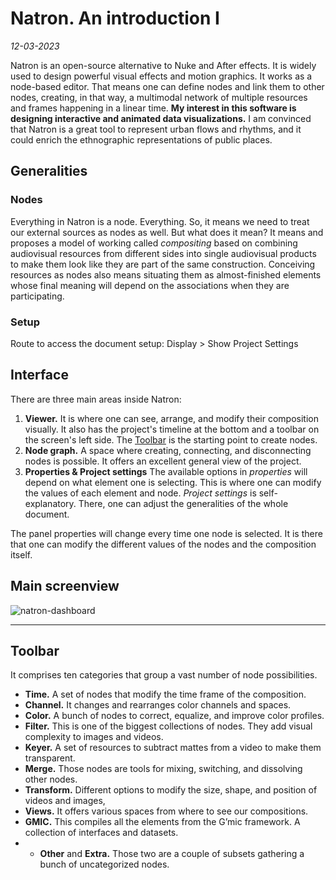 # Natron. An introduction I
*12-03-2023*

Natron is an open-source alternative to Nuke and After effects. It is widely used to design powerful visual effects and motion graphics. It works as a node-based editor. That means one can define nodes and link them to other nodes, creating, in that way, a multimodal network of multiple resources and frames happening in a linear time. **My interest in this software is designing interactive and animated data visualizations.** I am convinced that Natron is a great tool to represent urban flows and rhythms, and it could enrich the ethnographic representations of public places.  

## Generalities 

### Nodes
Everything in Natron is a node. Everything. So, it means we need to treat our external sources as nodes as well. But what does it mean? It means and proposes a model of working called *compositing* based on combining audiovisual resources from different sides into single audiovisual products to make them look like they are part of the same construction. Conceiving resources as nodes also means situating them as almost-finished elements whose final meaning will depend on the associations when they are participating. 

### Setup
Route to access the document setup: Display > Show Project Settings

## Interface
There are three main areas inside Natron: 
1.	**Viewer.** It is where one can see, arrange, and modify their composition visually. It also has the project's timeline at the bottom and a toolbar on the screen's left side. The [Toolbar](#toolbar) is the starting point to create nodes. 
2.	**Node graph.** A space where creating, connecting, and disconnecting nodes is possible. It offers an excellent general view of the project. 
3.	**Properties & Project settings** The available options in *properties* will depend on what element one is selecting. This is where one can modify the values of each element and node. *Project settings* is self-explanatory. There, one can adjust the generalities of the whole document. 

The panel properties will change every time one node is selected. It is there that one can modify the different values of the nodes and the composition itself. 

## Main screenview 

![natron-dashboard]( https://sorrego.xyz/wp-content/uploads/2023/03/01-1.jpg)


---
## Toolbar
It comprises ten categories that group a vast number of node possibilities.
+ **Time.** A set of nodes that modify the time frame of the composition.
+ **Channel.** It changes and rearranges color channels and spaces.
+ **Color.** A bunch of nodes to correct, equalize, and improve color profiles.
+ **Filter.** This is one of the biggest collections of nodes. They add visual complexity to images and videos.    
+ **Keyer.** A set of resources to subtract mattes from a video to make them transparent. 
+ **Merge.** Those nodes are tools for mixing, switching, and dissolving other nodes. 
+ **Transform.** Different options to modify the size, shape, and position of videos and images,
+ **Views.** It offers various spaces from where to see our compositions.
+ **GMIC.** This compiles all the elements from the G’mic framework. A collection of interfaces and datasets. 
+ + **Other** and **Extra.** Those two are a couple of subsets gathering a bunch of uncategorized nodes. 

